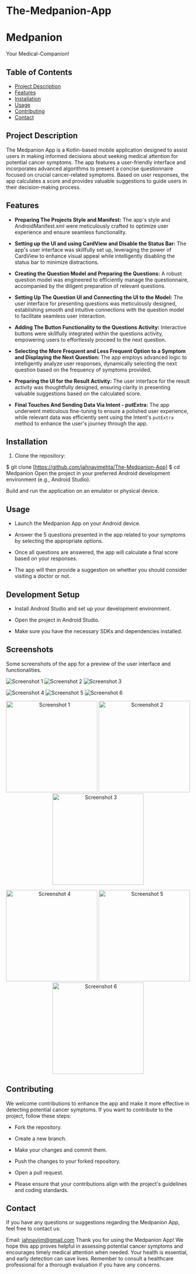 # The-Medpanion-App

# Medpanion
Your Medical-Companion!


## Table of Contents

- [Project Description](#project-description)
- [Features](#features)
- [Installation](#installation)
- [Usage](#usage)
- [Contributing](#contributing)
- [Contact](#contact)

## Project Description

The Medpanion App  is a Kotlin-based mobile application designed to assist users
in making informed decisions about seeking medical attention for potential cancer symptoms. The app features 
a user-friendly interface and incorporates advanced algorithms to present a concise questionnaire focused on crucial 
cancer-related symptoms. Based on user responses, the app calculates a score and provides valuable suggestions to guide users in their decision-making process.

## Features

- **Preparing The Projects Style and Manifest:** The app's style and AndroidManifest.xml were meticulously crafted to optimize user experience and ensure seamless functionality.

- **Setting up the UI and using CardView and Disable the Status Bar:** The app's user interface was skillfully set up, leveraging the power of CardView to enhance visual appeal while intelligently disabling the status bar to minimize distractions.

- **Creating the Question Model and Preparing the Questions:** A robust question model was engineered to efficiently manage the questionnaire, accompanied by the diligent preparation of relevant questions.

- **Setting Up The Question UI and Connecting the UI to the Model:** The user interface for presenting questions was meticulously designed, establishing smooth and intuitive connections with the question model to facilitate seamless user interaction.

- **Adding The Button Functionality to the Questions Activity:** Interactive buttons were skillfully integrated within the questions activity, empowering users to effortlessly proceed to the next question.

- **Selecting the More Frequent and Less Frequent Option to a Symptom and Displaying the Next Question:** The app employs advanced logic to intelligently analyze user responses, dynamically selecting the next question based on the frequency of symptoms provided.

- **Preparing the UI for the Result Activity:** The user interface for the result activity was thoughtfully designed, ensuring clarity in presenting valuable suggestions based on the calculated score.

- **Final Touches And Sending Data Via Intent - putExtra:** The app underwent meticulous fine-tuning to ensure a polished user experience, while relevant data was efficiently sent using the Intent's `putExtra` method to enhance the user's journey through the app.

## Installation

1. Clone the repository:


$ git clone [https://github.com/jahnavimehta/The-Medpanion-App]
$ cd Medpanion
Open the project in your preferred Android development environment (e.g., Android Studio).

Build and run the application on an emulator or physical device.

## Usage
- Launch the Medpanion App on your Android device.

- Answer the 5 questions presented in the app related to your symptoms by selecting the appropriate options.

- Once all questions are answered, the app will calculate a final score based on your responses.

- The app will then provide a suggestion on whether you should consider visiting a doctor or not.

## Development Setup
- Install Android Studio and set up your development environment.

- Open the project in Android Studio.

- Make sure you have the necessary SDKs and dependencies installed.

## Screenshots
<p>Some screenshots of the app for a preview of the user interface and functionalities.</p>


![Screenshot 1]([Screenshot_20230721_231724.png](https://github.com/jahnavimehta/The-Medpanion-App/blob/Medpanion/Screenshots/Screenshot_20230721_231724.png)) ![Screenshot 2]([Screenshot_20230721_231831.png](https://github.com/jahnavimehta/The-Medpanion-App/blob/Medpanion/Screenshots/Screenshot_20230721_231831.png)) ![Screenshot 3]([Screenshot_20230721_231854.png](https://github.com/jahnavimehta/The-Medpanion-App/blob/Medpanion/Screenshots/Screenshot_20230721_231854.png))

![Screenshot 4]([Screenshot_20230721_231909.png](https://github.com/jahnavimehta/The-Medpanion-App/blob/Medpanion/Screenshots/Screenshot_20230721_231909.png)) ![Screenshot 5]([Screenshot_20230721_231952.png](https://github.com/jahnavimehta/The-Medpanion-App/blob/Medpanion/Screenshots/Screenshot_20230721_231952.png)) ![Screenshot 6]([Screenshot_20230721_232018.png](https://github.com/jahnavimehta/The-Medpanion-App/blob/Medpanion/Screenshots/Screenshot_20230721_232018.png))


<p align="center">
    <img src="[Screenshot_20230721_231724.png](https://github.com/jahnavimehta/The-Medpanion-App/blob/Medpanion/Screenshots/Screenshot_20230721_231724.png)" alt="Screenshot 1" width="250">
    <img src="screenshots/screenshot2.png" alt="Screenshot 2" width="250">
    <img src="screenshots/screenshot3.png" alt="Screenshot 3" width="250">
</p>

<p align="center">
    <img src="screenshots/screenshot4.png" alt="Screenshot 4" width="250">
    <img src="screenshots/screenshot5.png" alt="Screenshot 5" width="250">
    <img src="screenshots/screenshot6.png" alt="Screenshot 6" width="250">
</p>



## Contributing
We welcome contributions to enhance the app and make it more effective in detecting potential cancer symptoms. If you want to contribute to the project, follow these steps:

- Fork the repository.

- Create a new branch.

- Make your changes and commit them.

- Push the changes to your forked repository.

- Open a pull request.

- Please ensure that your contributions align with the project's guidelines and coding standards.


## Contact
If you have any questions or suggestions regarding the Medpanion App, feel free to contact us:

Email: jahnaviim@gmail.com
Thank you for using the Medpanion App! We hope this app proves helpful in assessing potential cancer symptoms and encourages timely medical attention when needed. Your health is essential, and early detection can save lives. Remember to consult a healthcare professional for a thorough evaluation if you have any concerns.

